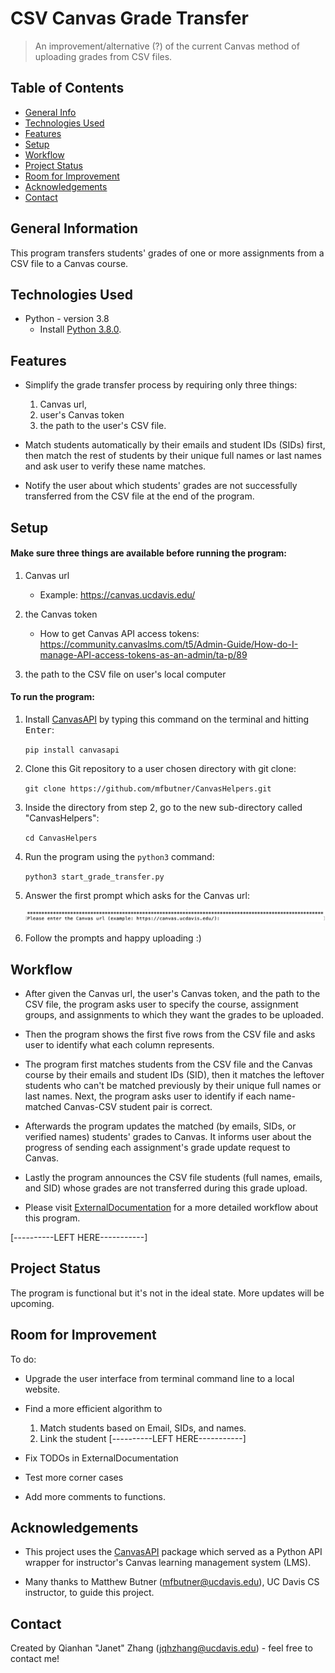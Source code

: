 # CSV Canvas Grade Transfer
> An improvement/alternative (?) of the current Canvas method of uploading grades from CSV files.

## Table of Contents
* [General Info](#general-information)
* [Technologies Used](#technologies-used)
* [Features](#features)
* [Setup](#setup)
* [Workflow](#workflow)
* [Project Status](#project-status)
* [Room for Improvement](#room-for-improvement)
* [Acknowledgements](#acknowledgements)
* [Contact](#contact)
<!-- * [License](#license) -->


## General Information
This program transfers students' grades of one or more assignments from a CSV file to a Canvas course. 



## Technologies Used
- Python - version 3.8
  - Install [Python 3.8.0](https://www.python.org/downloads/release/python-380/).


## Features
- Simplify the grade transfer process by requiring only three things:
    1. Canvas url, 
    2. user's Canvas token
    3. the path to the user's CSV file. 


- Match students automatically by their emails and student IDs (SIDs) first, then match the rest of students by their
unique full names or last names and ask user to verify these name matches.

- Notify the user about which students' grades are not successfully transferred from the CSV file at the end of the program. 



## Setup
#### Make sure three things are available before running the program:
1. Canvas url 
    - Example: https://canvas.ucdavis.edu/
    
2. the Canvas token 
    - How to get Canvas API access tokens: https://community.canvaslms.com/t5/Admin-Guide/How-do-I-manage-API-access-tokens-as-an-admin/ta-p/89

3. the path to the CSV file on user's local computer

#### To run the program:

1. Install [CanvasAPI](https://github.com/ucfopen/canvasapi) by typing this command on the terminal and hitting <kbd>Enter</kbd>:

    `pip install canvasapi`

2. Clone this Git repository to a user chosen directory with git clone:   

    `git clone https://github.com/mfbutner/CanvasHelpers.git`

3. Inside the directory from step 2, go to the new sub-directory called "CanvasHelpers":   

    `cd CanvasHelpers`
   
4. Run the program using the `python3` command:

    `python3 start_grade_transfer.py`

5. Answer the first prompt which asks for the Canvas url:

    ![First_prompt_example](./first_prompt.png)
    
6. Follow the prompts and happy uploading :)


## Workflow
- After given the Canvas url, the user's Canvas token, and the path to the CSV file, the program asks user to 
specify the course, assignment groups, and assignments to which they want the grades to be uploaded. 

- Then the program shows the first five rows from the CSV file and asks user to identify what each column represents.

- The program first matches students from the CSV file and the Canvas course by their emails and student IDs (SID), then 
it matches the leftover students who can't be matched previously by their unique full names or last names. Next, the 
program asks user to identify if each name-matched Canvas-CSV student pair is correct.

- Afterwards the program updates the matched (by emails, SIDs, or verified names) students' grades to Canvas. It informs 
user about the progress of sending each assignment's grade update request to Canvas.

- Lastly the program announces the CSV file students (full names, emails, and SID) whose grades are not transferred during
this grade upload. 

- Please visit [ExternalDocumentation](./ExternalDocumentation) for a more detailed workflow about this program. 

[----------LEFT HERE-----------]



## Project Status
The program is functional but it's not in the ideal state. More updates will be upcoming.


## Room for Improvement
To do:
- Upgrade the user interface from terminal command line to a local website.

- Find a more efficient algorithm to 
    1. Match students based on Email, SIDs, and names. 
    2. Link the student [----------LEFT HERE-----------]

- Fix TODOs in ExternalDocumentation

- Test more corner cases

- Add more comments to functions. 



## Acknowledgements
- This project uses the [CanvasAPI](https://github.com/ucfopen/canvasapi) package which served as a Python API wrapper for
instructor's Canvas learning management system (LMS).   

- Many thanks to Matthew Butner (mfbutner@ucdavis.edu), UC Davis CS instructor, to guide this project.



## Contact
Created by Qianhan "Janet" Zhang (jqhzhang@ucdavis.edu) - feel free to contact me!


